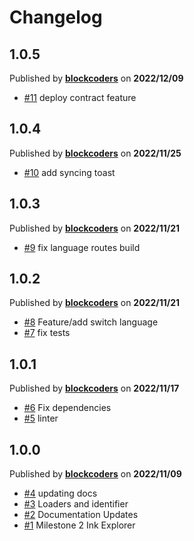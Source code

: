 # Changelog

## 1.0.5
Published by **[blockcoders](http://github.com/blockcoders)** on **2022/12/09**
- [#11](https://github.com/blockcoders/ink-substrate-explorer-frontend/pull/11) deploy contract feature

## 1.0.4
Published by **[blockcoders](https://github.com/blockcoders)** on **2022/11/25**
- [#10](https://github.com/blockcoders/ink-substrate-explorer-frontend/pull/10) add syncing toast

## 1.0.3
Published by **[blockcoders](https://github.com/blockcoders)** on **2022/11/21**
- [#9](https://github.com/blockcoders/ink-substrate-explorer-frontend/pull/9) fix language routes build

## 1.0.2
Published by **[blockcoders](https://github.com/blockcoders)** on **2022/11/21**
- [#8](https://github.com/blockcoders/ink-substrate-explorer-frontend/pull/8) Feature/add switch language
- [#7](https://github.com/blockcoders/ink-substrate-explorer-frontend/pull/6) fix tests

## 1.0.1
Published by **[blockcoders](https://github.com/blockcoders)** on **2022/11/17**
- [#6](https://github.com/blockcoders/ink-substrate-explorer-frontend/pull/6) Fix dependencies
- [#5](https://github.com/blockcoders/ink-substrate-explorer-frontend/pull/5) linter

## 1.0.0
Published by **[blockcoders](https://github.com/blockcoders)** on **2022/11/09**
- [#4](https://github.com/blockcoders/ink-substrate-explorer-frontend/pull/4) updating docs
- [#3](https://github.com/blockcoders/ink-substrate-explorer-frontend/pull/3) Loaders and identifier
- [#2](https://github.com/blockcoders/ink-substrate-explorer-frontend/pull/2) Documentation Updates
- [#1](https://github.com/blockcoders/ink-substrate-explorer-frontend/pull/1) Milestone 2 Ink Explorer
